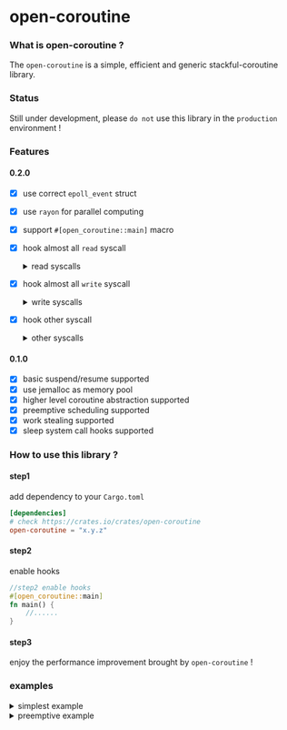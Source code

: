 # open-coroutine

### What is open-coroutine ?
The `open-coroutine` is a simple, efficient and generic stackful-coroutine library.

### Status
Still under development, please `do not` use this library in the `production` environment !

### Features
#### 0.2.0
- [x] use correct `epoll_event` struct
- [x] use `rayon` for parallel computing
- [x] support `#[open_coroutine::main]` macro
- [x] hook almost all `read` syscall
  <details><summary>read syscalls</summary>
  
  - [x] recv
  - [x] readv
  - [x] pread
  - [x] preadv
  - [x] recvfrom
  - [x] recvmsg

  </details>

- [x] hook almost all `write` syscall
  <details><summary>write syscalls</summary>

  - [x] send
  - [x] write
  - [x] writev
  - [x] sendto
  - [x] sendmsg
  - [x] pwrite
  - [x] pwritev

  </details>

- [x] hook other syscall
  <details><summary>other syscalls</summary>
  
  - [x] sleep
  - [x] usleep
  - [x] nanosleep
  - [x] connect
  - [x] listen
  - [x] accept
  - [x] shutdown
  - [x] poll
  - [x] select

  </details>

#### 0.1.0
- [x] basic suspend/resume supported
- [x] use jemalloc as memory pool
- [x] higher level coroutine abstraction supported
- [x] preemptive scheduling supported
- [x] work stealing supported
- [x] sleep system call hooks supported

### How to use this library ?

#### step1
add dependency to your `Cargo.toml`
```toml
[dependencies]
# check https://crates.io/crates/open-coroutine
open-coroutine = "x.y.z"
```

#### step2 
enable hooks
```rust
//step2 enable hooks
#[open_coroutine::main]
fn main() {
    //......
}
```

#### step3 
enjoy the performance improvement brought by `open-coroutine` !

### examples
<details><summary>simplest example</summary>

run hello example
```shell
cargo run --example hello
```

code below
```rust
use open_coroutine::co;
use std::os::raw::c_void;
use std::time::Duration;

#[open_coroutine::main]
fn main() {
    co(
        |_yielder, input: Option<&'static mut c_void>| {
            println!("[coroutine1] launched");
            input
        },
        None,
        4096,
    );
    co(
        |_yielder, input: Option<&'static mut c_void>| {
            println!("[coroutine2] launched");
            input
        },
        None,
        4096,
    );
    std::thread::sleep(Duration::from_millis(50));
    println!("scheduler finished successfully!");
}
```

</details>

<details><summary>preemptive example</summary>

Note: not supported for windows

run preemptive example
```shell
cargo run --example preemptive
```

code below
```rust
use open_coroutine::co;
use std::os::raw::c_void;
use std::time::Duration;

#[open_coroutine::main]
fn main() {
    static mut EXAMPLE_FLAG: bool = true;
    let handle = co(
        |_yielder, input: Option<&'static mut i32>| {
            println!("[coroutine1] launched");
            unsafe {
                while EXAMPLE_FLAG {
                    println!("loop");
                    std::thread::sleep(Duration::from_millis(10));
                }
            }
            input
        },
        Some(Box::leak(Box::new(1))),
        4096,
    );
    co(
        |_yielder, input: Option<&'static mut c_void>| {
            println!("[coroutine2] launched");
            unsafe {
              EXAMPLE_FLAG = false;
            }
            input
        },
        None,
        4096,
    );
    let result = handle.join();
    unsafe {
        assert_eq!(std::ptr::read_unaligned(result.unwrap() as *mut i32), 1);
        assert!(!EXAMPLE_FLAG);
    }
    unsafe { assert!(!EXAMPLE_FLAG) };
    println!("preemptive schedule finished successfully!");
}
```

</details>
